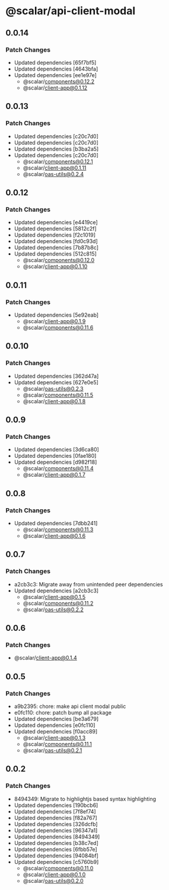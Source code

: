 # @scalar/api-client-modal

## 0.0.14

### Patch Changes

- Updated dependencies [65f7bf5]
- Updated dependencies [4643bfa]
- Updated dependencies [ee1e97e]
  - @scalar/components@0.12.2
  - @scalar/client-app@0.1.12

## 0.0.13

### Patch Changes

- Updated dependencies [c20c7d0]
- Updated dependencies [c20c7d0]
- Updated dependencies [b3ba2a5]
- Updated dependencies [c20c7d0]
  - @scalar/components@0.12.1
  - @scalar/client-app@0.1.11
  - @scalar/oas-utils@0.2.4

## 0.0.12

### Patch Changes

- Updated dependencies [e4419ce]
- Updated dependencies [5812c2f]
- Updated dependencies [f2c1019]
- Updated dependencies [fd0c93d]
- Updated dependencies [7b87b8c]
- Updated dependencies [512c815]
  - @scalar/components@0.12.0
  - @scalar/client-app@0.1.10

## 0.0.11

### Patch Changes

- Updated dependencies [5e92eab]
  - @scalar/client-app@0.1.9
  - @scalar/components@0.11.6

## 0.0.10

### Patch Changes

- Updated dependencies [362d47a]
- Updated dependencies [627e0e5]
  - @scalar/oas-utils@0.2.3
  - @scalar/components@0.11.5
  - @scalar/client-app@0.1.8

## 0.0.9

### Patch Changes

- Updated dependencies [3d6ca80]
- Updated dependencies [0fae180]
- Updated dependencies [d982f18]
  - @scalar/components@0.11.4
  - @scalar/client-app@0.1.7

## 0.0.8

### Patch Changes

- Updated dependencies [7dbb241]
  - @scalar/components@0.11.3
  - @scalar/client-app@0.1.6

## 0.0.7

### Patch Changes

- a2cb3c3: Migrate away from unintended peer dependencies
- Updated dependencies [a2cb3c3]
  - @scalar/client-app@0.1.5
  - @scalar/components@0.11.2
  - @scalar/oas-utils@0.2.2

## 0.0.6

### Patch Changes

- @scalar/client-app@0.1.4

## 0.0.5

### Patch Changes

- a9b2395: chore: make api client modal public
- e0fc110: chore: patch bump all package
- Updated dependencies [be3a679]
- Updated dependencies [e0fc110]
- Updated dependencies [f0acc89]
  - @scalar/client-app@0.1.3
  - @scalar/components@0.11.1
  - @scalar/oas-utils@0.2.1

## 0.0.2

### Patch Changes

- 8494349: Migrate to highlightjs based syntax highlighting
- Updated dependencies [190bcb6]
- Updated dependencies [7f8ef74]
- Updated dependencies [f82a767]
- Updated dependencies [326dcfb]
- Updated dependencies [96347a1]
- Updated dependencies [8494349]
- Updated dependencies [b38c7ed]
- Updated dependencies [6fbb57e]
- Updated dependencies [94084bf]
- Updated dependencies [c5760b9]
  - @scalar/components@0.11.0
  - @scalar/client-app@0.1.0
  - @scalar/oas-utils@0.2.0
